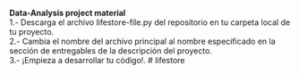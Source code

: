 <b>Data-Analysis project material </b> <br>
1.- Descarga el archivo lifestore-file.py del repositorio en tu carpeta local de tu proyecto. <br>
2.- Cambia el nombre del archivo principal al nombre especificado en la sección de entregables de la descripción del proyecto. <br>
3.- ¡Empieza a desarrollar tu código!.
#   l i f e s t o r e  
 